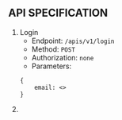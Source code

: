 ## API SPECIFICATION

1. Login
    - Endpoint: `/apis/v1/login`
    - Method: `POST`
    - Authorization: `none`
    - Parameters: 
    ```
    {
        email: <>
    }
    ```
2. 

